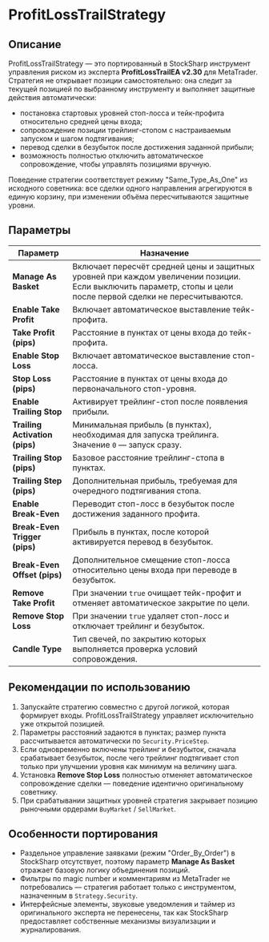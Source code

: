 # ProfitLossTrailStrategy

## Описание

ProfitLossTrailStrategy — это портированный в StockSharp инструмент управления риском из эксперта **ProfitLossTrailEA v2.30** для MetaTrader. Стратегия не открывает позиции самостоятельно: она следит за текущей позицией по выбранному инструменту и выполняет защитные действия автоматически:

- постановка стартовых уровней стоп-лосса и тейк-профита относительно средней цены входа;
- сопровождение позиции трейлинг-стопом с настраиваемым запуском и шагом подтягивания;
- перевод сделки в безубыток после достижения заданной прибыли;
- возможность полностью отключить автоматическое сопровождение, чтобы управлять позициями вручную.

Поведение стратегии соответствует режиму "Same_Type_As_One" из исходного советника: все сделки одного направления агрегируются в единую корзину, при изменении объёма пересчитываются защитные уровни.

## Параметры

| Параметр | Назначение |
|----------|------------|
| **Manage As Basket** | Включает пересчёт средней цены и защитных уровней при каждом увеличении позиции. Если выключить параметр, стопы и цели после первой сделки не пересчитываются. |
| **Enable Take Profit** | Включает автоматическое выставление тейк-профита. |
| **Take Profit (pips)** | Расстояние в пунктах от цены входа до тейк-профита. |
| **Enable Stop Loss** | Включает автоматическое выставление стоп-лосса. |
| **Stop Loss (pips)** | Расстояние в пунктах от цены входа до первоначального стоп-уровня. |
| **Enable Trailing Stop** | Активирует трейлинг-стоп после появления прибыли. |
| **Trailing Activation (pips)** | Минимальная прибыль (в пунктах), необходимая для запуска трейлинга. Значение `0` — запуск сразу. |
| **Trailing Stop (pips)** | Базовое расстояние трейлинг-стопа в пунктах. |
| **Trailing Step (pips)** | Дополнительная прибыль, требуемая для очередного подтягивания стопа. |
| **Enable Break-Even** | Переводит стоп-лосс в безубыток после достижения заданного профита. |
| **Break-Even Trigger (pips)** | Прибыль в пунктах, после которой активируется перевод в безубыток. |
| **Break-Even Offset (pips)** | Дополнительное смещение стоп-лосса относительно цены входа при переводе в безубыток. |
| **Remove Take Profit** | При значении `true` очищает тейк-профит и отменяет автоматическое закрытие по цели. |
| **Remove Stop Loss** | При значении `true` удаляет стоп-лосс и отключает трейлинг и безубыток. |
| **Candle Type** | Тип свечей, по закрытию которых выполняется проверка условий сопровождения. |

## Рекомендации по использованию

1. Запускайте стратегию совместно с другой логикой, которая формирует входы. ProfitLossTrailStrategy управляет исключительно уже открытой позицией.
2. Параметры расстояний задаются в пунктах; размер пункта рассчитывается автоматически по `Security.PriceStep`.
3. Если одновременно включены трейлинг и безубыток, сначала срабатывает безубыток, после чего трейлинг подтягивает стоп только при улучшении уровня как минимум на величину шага.
4. Установка **Remove Stop Loss** полностью отменяет автоматическое сопровождение сделки — поведение идентично оригинальному советнику.
5. При срабатывании защитных уровней стратегия закрывает позицию рыночными ордерами `BuyMarket` / `SellMarket`.

## Особенности портирования

- Раздельное управление заявками (режим "Order_By_Order") в StockSharp отсутствует, поэтому параметр **Manage As Basket** отражает базовую логику объединения позиций.
- Фильтры по magic number и комментариям из MetaTrader не потребовались — стратегия работает только с инструментом, назначенным в `Strategy.Security`.
- Интерфейсные элементы, звуковые уведомления и таймер из оригинального эксперта не перенесены, так как StockSharp предоставляет собственные механизмы визуализации и журналирования.
